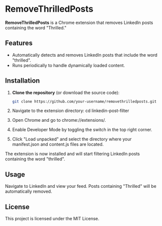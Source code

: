 # RemoveThrilledPosts

**RemoveThrilledPosts** is a Chrome extension that removes LinkedIn posts containing the word "Thrilled."

## Features

- Automatically detects and removes LinkedIn posts that include the word "thrilled".
- Runs periodically to handle dynamically loaded content.

## Installation

1. **Clone the repository** (or download the source code):
   ```bash
   git clone https://github.com/your-username/removethrilledposts.git
   ```

2. Navigate to the extension directory:
  cd linkedin-post-filter

3. Open Chrome and go to chrome://extensions/.

4. Enable Developer Mode by toggling the switch in the top right corner.

5. Click "Load unpacked" and select the directory where your manifest.json and content.js files are located.

The extension is now installed and will start filtering LinkedIn posts containing the word "thrilled".

## Usage

Navigate to LinkedIn and view your feed.
Posts containing "Thrilled" will be automatically removed.

## License
This project is licensed under the MIT License.
